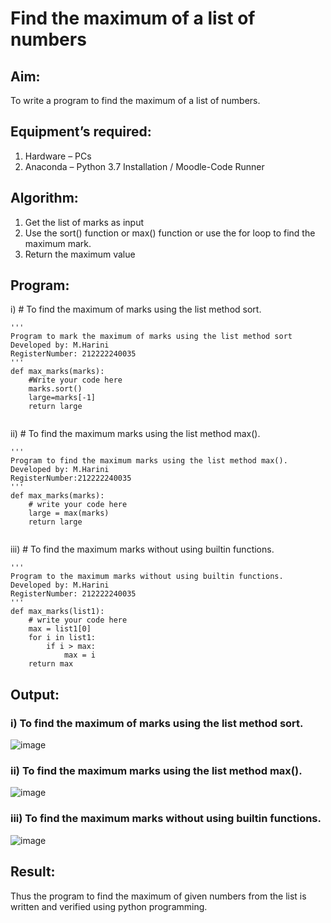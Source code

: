 # Find the maximum of a list of numbers
## Aim:
To write a program to find the maximum of a list of numbers.

## Equipment’s required:
1.	Hardware – PCs
2.	Anaconda – Python 3.7 Installation / Moodle-Code Runner

## Algorithm:
1.	Get the list of marks as input
2.	Use the sort() function or max() function or use the for loop to find the maximum mark.
3.	Return the maximum value

## Program:

i)	# To find the maximum of marks using the list method sort.
```
''' 
Program to mark the maximum of marks using the list method sort
Developed by: M.Harini
RegisterNumber: 212222240035
'''
def max_marks(marks):
    #Write your code here
    marks.sort()
    large=marks[-1]
    return large
    
```

ii)	# To find the maximum marks using the list method max().
```
''' 
Program to find the maximum marks using the list method max().
Developed by: M.Harini
RegisterNumber:212222240035 
'''
def max_marks(marks):
    # write your code here
    large = max(marks)
    return large


```

iii) # To find the maximum marks without using builtin functions.
```
''' 
Program to the maximum marks without using builtin functions.
Developed by: M.Harini
RegisterNumber: 212222240035
'''
def max_marks(list1):
    # write your code here
    max = list1[0]
    for i in list1:
        if i > max:
            max = i
    return max

```

## Output:
### i) To find the maximum of marks using the list method sort.
![image](https://github.com/Harinimuthu17/FindMaximum/assets/130278614/fc3c6e54-3caa-4eef-90ee-37e9a65ebd05)

### ii) To find the maximum marks using the list method max().
![image](https://github.com/Harinimuthu17/FindMaximum/assets/130278614/66332688-0c17-49af-ac07-c6b1940f77a5)

### iii) To find the maximum marks without using builtin functions.
![image](https://github.com/Harinimuthu17/FindMaximum/assets/130278614/526ed67e-2691-43de-bf60-bb4e2608b25b)


## Result:
Thus the program to find the maximum of given numbers from the list is written and verified using python programming.
